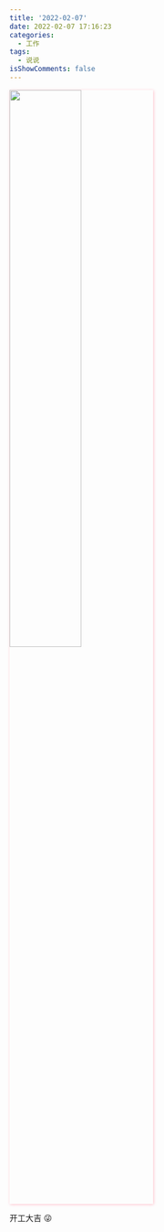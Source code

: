 ```yaml
---
title: '2022-02-07'
date: 2022-02-07 17:16:23
categories:
  - 工作
tags:
  - 说说
isShowComments: false
---
```


<img src='/moment/2022/02/08/1.png'  align='center' style='width:50%;height:50%;box-shadow:1px 1px 5px pink;'/>

开工大吉 :stuck_out_tongue_winking_eye:
